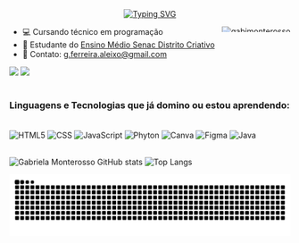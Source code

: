 <div align="center">
  <a href="https://git.io/typing-svg">
    <img src="https://readme-typing-svg.demolab.com?font=Fira+Code&weight=500&size=22&pause=1000&color=FF00F6&center=true&vCenter=true&random=false&width=524&lines=%E2%8A%B9+Welcome+to+my+profile!+%CB%99%E1%B5%95%CB%99+%E2%8A%B9+" alt="Typing SVG">
  </a>
</div>

- 💻 Cursando técnico em programação <img align="right" height="10px" alt="gabimonterosso" src="https://media4.giphy.com/media/v1.Y2lkPTc5MGI3NjExbjF5bmI1MnM0NHNyOGRndDhybHRnNjcwMmVtdGpub3k1eXdiMGVrcyZlcD12MV9pbnRlcm5hbF9naWZfYnlfaWQmY3Q9Zw/SReAeJfwMsNkQZBrEe/giphy.gif">
- 🚀 Estudante do [Ensino Médio Senac Distrito Criativo](https://www.senacrs.com.br/unidade/84)
- 💌 Contato: g.ferreira.aleixo@gmail.com

<div> 
  <a href="https://www.instagram.com/keropby/profilecard/?igsh=YXdvaWR4ZzdicWU=" target="_blank"><img src="https://img.shields.io/badge/-Instagram-%23E4405F?style=for-the-badge&logo=instagram&logoColor=white" target="_blank"></a>
  <a href = "mailto:g.ferreira.aleixo@gmail.com"><img src="https://img.shields.io/badge/-Gmail-%23333?style=for-the-badge&logo=gmail&logoColor=white" target="_blank"></a>
</div> <br>

### Linguagens e Tecnologias que já domino ou estou aprendendo:

<div style="display: inline_block"><br/>
<img align="center" alt="HTML5" src="https://img.shields.io/badge/HTML5-E34F26?style=for-the-badge&logo=html5&logoColor=white"/>
<img align="center" alt="CSS" src="https://img.shields.io/badge/CSS3-1572B6?style=for-the-badge&logo=css3&logoColor=white"/>
<img align="center" alt="JavaScript" src="https://img.shields.io/badge/JavaScript-323330?style=for-the-badge&logo=javascript&logoColor=F7DF1E"/>
<img align="center" alt="Phyton" src="https://img.shields.io/badge/Python-3776AB?style=for-the-badge&logo=python&logoColor=white"/>
<img align="center" alt="Canva" src="https://img.shields.io/badge/Canva-%2300C4CC.svg?&style=for-the-badge&logo=Canva&logoColor=white"/>
<img align="center" alt="Figma" src="https://img.shields.io/badge/Figma-F24E1E?style=for-the-badge&logo=figma&logoColor=white"/>
<img align="center" alt="Java" src="https://img.shields.io/badge/Java-ED8B00?style=for-the-badge&logo=openjdk&logoColor=white"/>
</div> <br>

![Gabriela Monterosso GitHub stats](https://github-readme-stats.vercel.app/api?username=gabimonterosso&show_icons=true&theme=tokyonight)
![Top Langs](https://github-readme-stats.vercel.app/api/top-langs/?username=gabimonterosso\&layout=compact&theme=tokyonight)

<picture align="center">
  <source media="(prefers-color-scheme: dark)" srcset="https://raw.githubusercontent.com/gabimonterosso/gabimonterosso/output/github-contribution-grid-snake-dark.svg">
  <source media="(prefers-color-scheme: light)" srcset="https://raw.githubusercontent.com/gabimonterosso/gabimonterosso/output/github-contribution-grid-snake-dark.svg">
  <img align="center" alt="github contribution grid snake animation" src="https://raw.githubusercontent.com/gabimonterosso/gabimonterosso/output/github-contribution-grid-snake.svg">
</picture>
